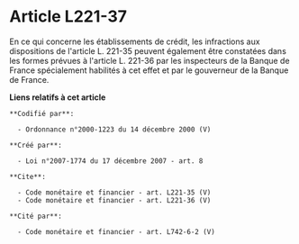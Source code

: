 # Article L221-37

En ce qui concerne les établissements de crédit, les infractions aux dispositions de l'article L. 221-35 peuvent également
être constatées dans les formes prévues à l'article L. 221-36 par les inspecteurs de la Banque de France spécialement
habilités à cet effet et par le gouverneur de la Banque de France.

**Liens relatifs à cet article**

	**Codifié par**:

	  - Ordonnance n°2000-1223 du 14 décembre 2000 (V)

	**Créé par**:

	  - Loi n°2007-1774 du 17 décembre 2007 - art. 8

	**Cite**:

	  - Code monétaire et financier - art. L221-35 (V)
	  - Code monétaire et financier - art. L221-36 (V)

	**Cité par**:

	  - Code monétaire et financier - art. L742-6-2 (V)
